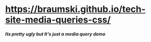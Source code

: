 
# https://braumski.github.io/tech-site-media-queries-css/
##### Its pretty ugly but It's just a media query demo
